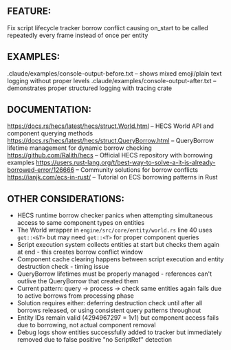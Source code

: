 ## FEATURE:

Fix script lifecycle tracker borrow conflict causing on_start to be called repeatedly every frame instead of once per entity

## EXAMPLES:

.claude/examples/console-output-before.txt – shows mixed emoji/plain text logging without proper levels
.claude/examples/console-output-after.txt – demonstrates proper structured logging with tracing crate

## DOCUMENTATION:

https://docs.rs/hecs/latest/hecs/struct.World.html – HECS World API and component querying methods
https://docs.rs/hecs/latest/hecs/struct.QueryBorrow.html – QueryBorrow lifetime management for dynamic borrow checking
https://github.com/Ralith/hecs – Official HECS repository with borrowing examples
https://users.rust-lang.org/t/best-way-to-solve-a-it-is-already-borrowed-error/126666 – Community solutions for borrow conflicts
https://ianjk.com/ecs-in-rust/ – Tutorial on ECS borrowing patterns in Rust

## OTHER CONSIDERATIONS:

- HECS runtime borrow checker panics when attempting simultaneous access to same component types on entities
- The World wrapper in `engine/src/core/entity/world.rs` line 40 uses `get::<&T>` but may need `get::<T>` for proper component queries
- Script execution system collects entities at start but checks them again at end - this creates borrow conflict window
- Component cache clearing happens between script execution and entity destruction check - timing issue
- QueryBorrow lifetimes must be properly managed - references can't outlive the QueryBorrow that created them
- Current pattern: query → process → check same entities again fails due to active borrows from processing phase
- Solution requires either: deferring destruction check until after all borrows released, or using consistent query patterns throughout
- Entity IDs remain valid (4294967297 = 1v1) but component access fails due to borrowing, not actual component removal
- Debug logs show entities successfully added to tracker but immediately removed due to false positive "no ScriptRef" detection